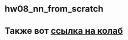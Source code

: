 # hw08_nn_from_scratch

# Также вот [**ссылка на колаб**](https://colab.research.google.com/drive/19L3T9WRsv-nr9WWtH-CARUZMR2b1CLRw?usp=sharing)
